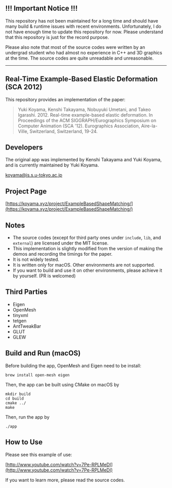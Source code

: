 ## !!! Important Notice !!!

This repository has not been maintained for a long time and should have many build & runtime issues with recent environments. Unfortunately, I do not have enough time to update this repository for now. Please understand that this repository is just for the record purpose.

Please also note that most of the source codes were written by an undergrad student who had almost no experience in C++ and 3D graphics at the time. The source codes are quite unreadable and unreasonable.

---

## Real-Time Example-Based Elastic Deformation (SCA 2012)

This repository provides an implementation of the paper:

> Yuki Koyama, Kenshi Takayama, Nobuyuki Umetani, and Takeo Igarashi. 2012. Real-time example-based elastic deformation. In Proceedings of the ACM SIGGRAPH/Eurographics Symposium on Computer Animation (SCA '12). Eurographics Association, Aire-la-Ville, Switzerland, Switzerland, 19-24.

## Developers

The original app was implemented by Kenshi Takayama and Yuki Koyama, and is currently maintained by Yuki Koyama.

[koyama@is.s.u-tokyo.ac.jp](mailto:koyama@is.s.u-tokyo.ac.jp)

## Project Page

[https://koyama.xyz/project/ExampleBasedShapeMatching/](https://koyama.xyz/project/ExampleBasedShapeMatching/)

## Notes

- The source codes (except for third party ones under `include`, `lib`, and `external`) are licensed under the MIT license.
- This implementation is slightly modified from the version of making the demos and recording the timings for the paper.
- It is not widely tested.
- It is written only for macOS. Other environments are not supported.
- If you want to build and use it on other environments, please achieve it by yourself. (PR is welcomed)

## Third Parties

- Eigen
- OpenMesh
- tinyxml
- tetgen
- AntTweakBar
- GLUT
- GLEW

## Build and Run (macOS)

Before building the app, OpenMesh and Eigen need to be install:
```
brew install open-mesh eigen
```
Then, the app can be built using CMake on macOS by
```
mkdir build
cd build
cmake ../
make
```
Then, run the app by
```
./app
```

## How to Use

Please see this example of use:

[http://www.youtube.com/watch?v=7Pe-RPLMeDI](http://www.youtube.com/watch?v=7Pe-RPLMeDI)

If you want to learn more, please read the source codes.
